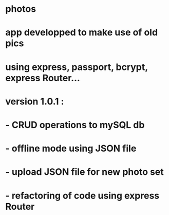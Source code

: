 # photos
# app developped to make use of old pics
# using express, passport, bcrypt, express Router... 
#
# version 1.0.1 :   
# - CRUD operations to mySQL db
# - offline mode using JSON file
# - upload JSON file for new photo set 
# - refactoring of code using express Router